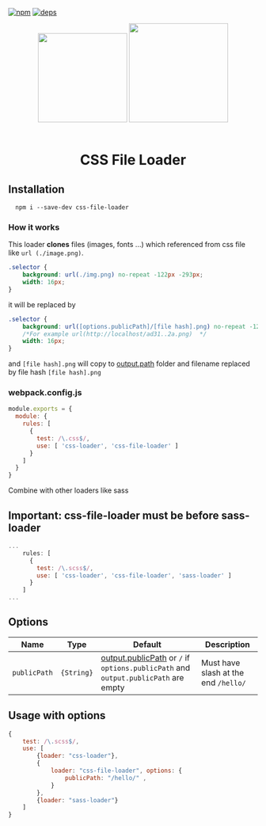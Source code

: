 [![npm][npm]][npm-url]
[![deps][deps]][deps-url]

<div align="center">
  <img width="180" height="180" vspace="20"
    src="https://cdn.worldvectorlogo.com/logos/css-3.svg">
  <a href="https://github.com/webpack/webpack">
    <img width="200" height="200"
      src="https://webpack.js.org/assets/icon-square-big.svg">
  </a>
  <h1>CSS File Loader</h1>
</div>

## Installation
```
  npm i --save-dev css-file-loader
```

### How it works
This loader **clones** files (images, fonts ...) which referenced from css file like `url (./image.png)`.

```css
.selector {
    background: url(./img.png) no-repeat -122px -293px;
    width: 16px;
}
```
it will be replaced by
```css
.selector {
    background: url([options.publicPath]/[file hash].png) no-repeat -122px -293px; 
    /*For example url(http://localhost/ad31..2a.png)  */
    width: 16px;
}
```
and `[file hash].png` will copy to [output.path](https://webpack.js.org/configuration/output/#output-path) folder and filename replaced by file hash `[file hash].png`

### webpack.config.js
```js
module.exports = {
  module: {
    rules: [
      {
        test: /\.css$/,
        use: [ 'css-loader', 'css-file-loader' ]
      }
    ]
  }
}
```

Combine with other loaders like sass
## Important: css-file-loader must be before sass-loader
```js
...
    rules: [
      {
        test: /\.scss$/,
        use: [ 'css-loader', 'css-file-loader', 'sass-loader' ]
      }
    ]
...
```

## Options

Name | Type | Default | Description
------------ | ------------- | -------------  | ------------- 
`publicPath` | `{String}` | [output.publicPath](https://webpack.js.org/configuration/output/#output-publicpath) or `/` if `options.publicPath` and `output.publicPath` are empty | Must have slash at the end `/hello/` 


## Usage with options

```js
{
    test: /\.scss$/,
    use: [
        {loader: "css-loader"},
        {
            loader: "css-file-loader", options: {
                publicPath: "/hello/" ,
            }
        },
        {loader: "sass-loader"}
    ]
}
```

[npm]: https://img.shields.io/npm/v/css-file-loader.svg
[npm-url]: https://npmjs.com/package/css-file-loader

[node]: https://img.shields.io/node/v/css-file-loader.svg
[node-url]: https://nodejs.org

[deps]: https://david-dm.org/webpack-contrib/css-file-loader.svg
[deps-url]: https://david-dm.org/webpack-contrib/css-file-loader
